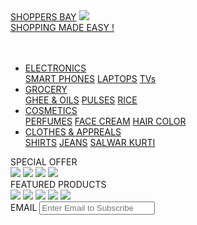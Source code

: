 <!-- # Shopping-Website -->
<!-- It is a Simple Website Created Using HTML & Basic CSS. -->
<html>
<head>
<title>SHOPPERS BAY</title>
<link rel="stylesheet" href="nav.css">
<link rel="stylesheet" href="TopLogo.css">
<link rel="stylesheet" href="strip1.css">
<link rel="stylesheet" href="footer.css">
<link rel="icon" type="image/x-icon" href="mylogo1.png">
<link rel="stylesheet" href="https://cdnjs.cloudflare.com/ajax/libs/font-awesome/4.7.0/css/font-awesome.min.css">
</head>
<body>
    <div class = "body">
      <div class="full_logo">
        <div class = "logo">
          <a class = "logo_name" href = "MainPage.html" name = "top_logo">SHOPPERS BAY</a>
          <a class = "logo_photo" href = "MainPage.html" name = "top_logo_photo"><img src="mylogo2.png"></img></a> 
        </div>
        <div>
          <a class = "tag_line" href = "MainPage.html" name = "tline">SHOPPING MADE EASY !</a> <br> <br> <br>
        </div>
      </div>
      <ul>
        <li class="electronics_dropdown">
            <a class="electronics" href="electronics.html">ELECTRONICS</a>
              <div class="electronics_dropmenu">
                <a href="mobile.html">SMART PHONES</a>
                <a href="laptop.html">LAPTOPS</a>
                <a href="tv.html">TVs</a>
              </div>
        </li>
        <li class="grocery_dropdown">
            <a class="grocery" href="grocery.html">GROCERY</a>
              <div class="grocery_dropmenu">
                  <a href="ghee.html">GHEE & OILS</a>
                  <a href="pulses.html">PULSES</a>
                  <a href="rice.html">RICE</a>
              </div>
        </li>
        <li class="cosmetics_dropdown">
            <a class="cosmetics" href="cosmetics.html">COSMETICS</a>
            <div class="cosmetics_dropmenu">
              <a href="perfumes.html">PERFUMES</a>
              <a href="face_creams.html">FACE CREAM</a>
              <a href="hair_color.html">HAIR COLOR</a>
          </div>
        </li>
        <li class="clothes_dropdown">
          <a href="clothes&appreals.html" class="clothes">CLOTHES & APPREALS</a>
              <div class="clothes_dropmenu">
                  <a href="shirts.html">SHIRTS</a>
                  <a href="jeans.html">JEANS</a>
                  <a href="salwar_kurti.html">SALWAR KURTI</a>
              </div>
        </li>
      </ul>
    </div>
    <div class="strip1_heading">
      <a class="heading1">SPECIAL OFFER</a>
    </div>
    <div class="strip1">
      <a href="laptop2.html"><img class="laptop_coverphoto" src="laptop.webp"></img></a>
      <a href="jeans.html"><img class="jeans_coverphoto" src="jeans poster.jpg"></img></a>
      <a href="ghee.html"><img class="ghee_coverphoto" src="ghee poster.png"></img></a>
      <a href="perfumes.html"><img class="beauty_coverphoto" src="beauty poster.png"></img></a>
    </div>
    <div class="strip2_heading">
      <a class="heading2">FEATURED PRODUCTS</a>
    </div>
    <div class="strip2">
      <a href="laptop.html"><img class="lenevo_laptop" src="featured prod 1.jpg"></img></a>
      <a href="rice.html"><img class="basmati_rice" src="featured prod 2.jpg"></img></a>
      <a href="perfumes.html"><img class="setwet_spray" src="featured prod 3.jpg"></img></a>
      <a href="salwar_kurti.html"><img class="salwar_kurti" src="featured prod 4.jpg"></img></a>
      <a href="earbud.html"><img class="boat_earbud" src="featured prod 5.gif"></img></a>
    </div>
    <div class="footer">
      <a href="https://shoppersbay03@gmail.com" class="fa fa-google"></a>
      <a href="https://www.instagram.com" class="fa fa-instagram"></a>
      <a href="https://www.facebook.com" class="fa fa-facebook"></a>
      <a href="https://www.youtube.com" class="fa fa-youtube"></a>
      <div class="footer_email">
      <a class="f_email">EMAIL  </a><input type="email" class="f_email_input" placeholder="Enter Email to Subscribe">
    </div>
  </div>
</body>
</html> 
